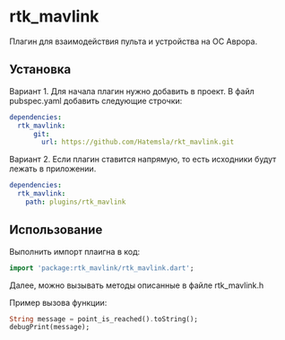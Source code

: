 # rtk_mavlink

Плагин для взаимодействия пульта и устройства на ОС Аврора.

## Установка 

Вариант 1. Для начала плагин нужно добавить в проект. В файл pubspec.yaml добавить следующие строчки:
```yaml
dependencies:
  rtk_mavlink:
      git:
        url: https://github.com/Hatemsla/rkt_mavlink.git
```

Вариант 2. Если плагин ставится напрямую, то есть исходники будут лежать в приложении.

```yaml
dependencies:
  rtk_mavlink:
    path: plugins/rtk_mavlink
```

## Использование

Выполнить импорт плаигна в код:
```dart
import 'package:rtk_mavlink/rtk_mavlink.dart';
```


Далее, можно вызывать методы описанные в файле rtk_mavlink.h

Пример вызова функции:
```dart
String message = point_is_reached().toString();
debugPrint(message);
```
